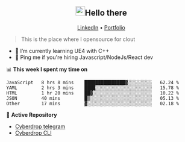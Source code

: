 <h2 align="center"><img src="https://camo.githubusercontent.com/2019d90b5d6b109833b6e130852e36fce013bb14/68747470733a2f2f63756c746f667468657061727479706172726f742e636f6d2f706172726f74732f68642f6c6170746f705f706172726f742e676966" width="25px">Hello there</h2>
<p align="center">
  <a href="https://www.linkedin.com/in/izqalan/">LinkedIn</a>
  • <a href="https://izqalan.github.io/">Portfolio</a>
</p>

> This is the place where I opensource for clout

- 🌱 I’m currently learning UE4 with C++
- 💬 Ping me if you're hiring Javascript/NodeJs/React dev

📊 **This week I spent my time on**
<!--START_SECTION:waka-->
```text
JavaScript   8 hrs 8 mins    ███████████████▓░░░░░░░░░   62.24 % 
YAML         2 hrs 3 mins    ████░░░░░░░░░░░░░░░░░░░░░   15.78 % 
HTML         1 hr 20 mins    ██▓░░░░░░░░░░░░░░░░░░░░░░   10.22 % 
JSON         40 mins         █▒░░░░░░░░░░░░░░░░░░░░░░░   05.13 % 
Other        17 mins         ▓░░░░░░░░░░░░░░░░░░░░░░░░   02.18 % 
```
<!--END_SECTION:waka-->

📕 **Active Repository**
- [Cyberdrop telegram](https://github.com/izqalan/Cyberdrop-Telegram)
- [Cyberdrop CLI](https://github.com/izqalan/Cyberdrop-cli)
